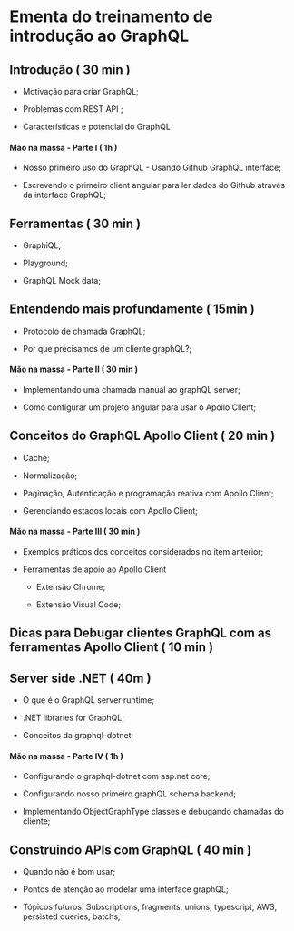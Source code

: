 # Ementa do treinamento de introdução ao GraphQL

## Introdução ( 30 min )

  - Motivação para criar GraphQL;

  - Problemas com REST API ;

  - Características e potencial do GraphQL 


#### Mão na massa - Parte I ( 1h )
  - Nosso primeiro uso do GraphQL - Usando Github GraphQL interface;
  
  - Escrevendo o primeiro client angular para ler dados do Github através da interface GraphQL;

## Ferramentas ( 30 min )
  - GraphiQL; 
  
  - Playground;
  
  - GraphQL Mock data; 

## Entendendo mais profundamente ( 15min )
  - Protocolo de chamada GraphQL;
  
  - Por que precisamos de um cliente graphQL?;
  
#### Mão na massa - Parte II ( 30 min )
  - Implementando uma chamada manual ao graphQL server;
  
  - Como configurar um projeto angular para usar o Apollo Client;
  
## Conceitos do GraphQL Apollo Client ( 20 min )
  - Cache; 
  
  - Normalização; 
  
  - Paginação, Autenticação e programação reativa com Apollo Client; 
  
  - Gerenciando estados locais com Apollo Client; 

#### Mão na massa - Parte III ( 30 min )
  - Exemplos práticos dos conceitos considerados no item anterior;
  
  - Ferramentas de apoio ao Apollo Client
  
    - Extensão Chrome; 
    
    - Extensão Visual Code; 

## Dicas para Debugar clientes GraphQL com as ferramentas Apollo Client  ( 10 min )

## Server side .NET ( 40m )
  - O que é o GraphQL server runtime;
  
  - .NET libraries for GraphQL;
  
  - Conceitos da graphql-dotnet;
  
#### Mão na massa - Parte IV ( 1h )  

  - Configurando o graphql-dotnet com asp.net core;
  
  - Configurando nosso primeiro graphQL schema backend;
  
  - Implementando ObjectGraphType classes e debugando chamadas do cliente;
  
## Construindo APIs com GraphQL ( 40 min )

  - Quando não é bom usar; 
  
  - Pontos de atenção ao modelar uma interface graphQL;
  
  

  - Tópicos futuros: Subscriptions, fragments, unions, typescript, AWS, persisted queries, batchs,  

